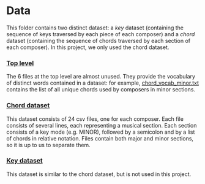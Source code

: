 # Data

This folder contains two distinct dataset: a *key* dataset (containing the sequence of keys traversed by each piece of each composer) and a *chord* dataset (containing the sequence of chords traversed by each section of each composer). In this project, we only used the chord dataset.  

### [Top level](.)

The 6 files at the top level are almost unused. They provide the vocabulary of distinct words contained in a dataset: for example, [chord_vocab_minor.txt](data/chord_vocab_minor.txt) contains the list of all unique chords used by composers in minor sections.

### [Chord dataset](./chord)

This dataset consists of 24 csv files, one for each composer. Each file consists of several lines, each representing a musical section. Each section consists of a key mode (e.g. MINOR), followed by a semicolon and by a list of chords in relative notation. Files contain both major and minor sections, so it is up to us to separate them.

### [Key dataset](./key)

This dataset is similar to the chord dataset, but is not used in this project.

